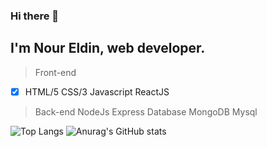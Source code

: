 ### Hi there 👋

## I'm Nour Eldin, web developer.

> Front-end
 - [x]   HTML/5
    CSS/3
    Javascript
    ReactJS
  
> Back-end 
    NodeJs
    Express
> Database
    MongoDB
    Mysql

![Top Langs](https://github-readme-stats.vercel.app/api/top-langs/?username=Nourtaha13&theme=compact)
![Anurag's GitHub stats](https://github-readme-stats.vercel.app/api?username=Nourtaha13&show_icons=true&theme=locale)


